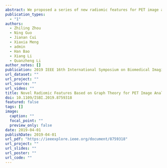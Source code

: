 ```yaml
---
abstract: We proposed a series of new radiomic features for PET image analysis base on graph theory and network analysis. Current PET radiomic features are mostly developed or transferred from CT images analysis which mainly focus on texture information. PET images usually contain functional information with lower resolution. Thus current radiomic features lack interpretability and specificity for PET image quantification. Meanwhile, a large number of texture features have similar definitions which cause severe redundancy for analysis and classification task. We proposed novel radiomic features based on graph theory that can specifically represent PET image characters. Using a set of tools in graph analysis, a new series of PET radiomic features that reveal different attributes of tumor, particularly intratumoral heterogeneity, are extracted. We applied our proposed method to lung cancer diagnosis and prognosis to evaluate performance of new features. Using ANN as classifier, our graph-based features outperformed traditional PET radiomic features. Furthermore, the combination of our features and tradition features can achieve an even better performance. It indicates that our graph-based features reveal significant and unique information of tumor in PET images.
publication_types:
  - "1"
authors:
  - Zhiling Zhou
  - Ning Guo
  - Jianan Cui
  - Xiaxia Meng
  - admin
  - Han Bao
  - Xiang Li
  - Quanzheng Li
author_notes: []
publication: 2019 IEEE 16th International Symposium on Biomedical Imaging (ISBI 2019)
url_dataset: ""
url_project: ""
url_source: ""
url_video: ""
title: Novel Radiomic Features Based on Graph Theory for PET Image Analysis
doi: 10.1109/ISBI.2019.8759318
featured: false
tags: []
image:
  caption: ""
  focal_point: ""
  preview_only: false
date: 2019-04-01
publishDate: 2019-04-01
url_pdf: "https://ieeexplore.ieee.org/document/8759318"
url_project: ""
url_slides: ""
url_poster: ""
url_code: ""
---
```

